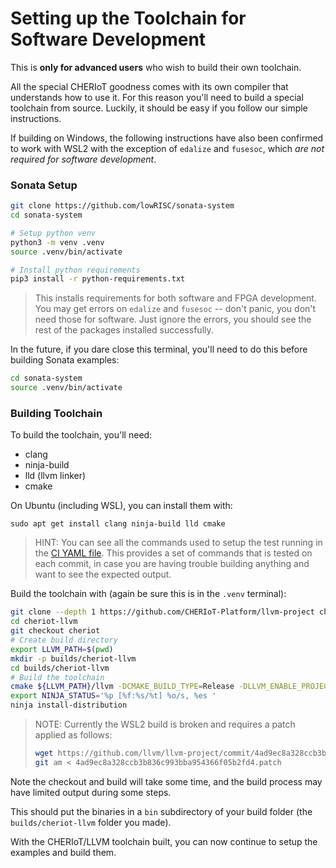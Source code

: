# Setting up the Toolchain for Software Development

This is **only for advanced users** who wish to build their own toolchain.

All the special CHERIoT goodness comes with its own compiler that understands how to use it. For this reason you'll need to build a
special toolchain from source. Luckily, it should be easy if you follow our simple instructions.

If building on Windows, the following instructions have also been confirmed to work with WSL2 with the exception of `edalize` and `fusesoc`,
which *are not required for software development*.

### Sonata Setup

```sh
git clone https://github.com/lowRISC/sonata-system
cd sonata-system

# Setup python venv
python3 -m venv .venv
source .venv/bin/activate

# Install python requirements
pip3 install -r python-requirements.txt
```

> This installs requirements for both software and FPGA development. You may get errors on `edalize` and `fusesoc` --
> don't panic, you don't need those for software. Just ignore the errors, you should see the rest of the packages
> installed successfully.

In the future, if you dare close this terminal, you'll need to do this before building Sonata examples:

```sh
cd sonata-system
source .venv/bin/activate
```

### Building Toolchain

To build the toolchain, you'll need:

* clang
* ninja-build
* lld (llvm linker)
* cmake

On Ubuntu (including WSL), you can install them with:

``sudo apt get install clang ninja-build lld cmake``

> HINT: You can see all the commands used to setup the test running in the
> [CI YAML file](https://github.com/CHERIoT-Platform/llvm-project/blob/cheriot/.cirrus.yml). This provides a set of commands that
> is tested on each commit, in case you are having trouble building anything and want to see the expected output.

Build the toolchain with (again be sure this is in the `.venv` terminal):

```sh
git clone --depth 1 https://github.com/CHERIoT-Platform/llvm-project cheriot-llvm
cd cheriot-llvm
git checkout cheriot
# Create build directory
export LLVM_PATH=$(pwd)
mkdir -p builds/cheriot-llvm
cd builds/cheriot-llvm
# Build the toolchain
cmake ${LLVM_PATH}/llvm -DCMAKE_BUILD_TYPE=Release -DLLVM_ENABLE_PROJECTS="clang;clang-tools-extra;lld" -DCMAKE_INSTALL_PREFIX=install -DLLVM_ENABLE_UNWIND_TABLES=NO -DLLVM_TARGETS_TO_BUILD=RISCV -DLLVM_DISTRIBUTION_COMPONENTS="clang;clangd;lld;llvm-objdump;llvm-objcopy" -G Ninja
export NINJA_STATUS='%p [%f:%s/%t] %o/s, %es '
ninja install-distribution
```

> NOTE: Currently the WSL2 build is broken and requires a patch applied as follows:
> ```sh
> wget https://github.com/llvm/llvm-project/commit/4ad9ec8a328ccb3b836c993bba954366f05b2fd4.patch
> git am < 4ad9ec8a328ccb3b836c993bba954366f05b2fd4.patch
> ```

Note the checkout and build will take some time, and the build process may have limited output during some steps.

This should put the binaries in a `bin` subdirectory of your build folder (the `builds/cheriot-llvm` folder you made).

With the CHERIoT/LLVM toolchain built, you can now continue to setup the examples and build them.
